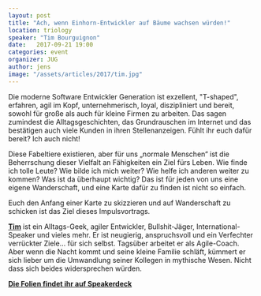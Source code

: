 ```yaml
---
layout: post
title: "Ach, wenn Einhorn-Entwickler auf Bäume wachsen würden!"
location: triology
speaker: "Tim Bourguignon"
date:   2017-09-21 19:00
categories: event
organizer: JUG
author: jens
image: "/assets/articles/2017/tim.jpg"
---
```


Die moderne Software Entwickler Generation ist exzellent, "T-shaped", erfahren, agil im Kopf, unternehmerisch, loyal, diszipliniert und bereit, sowohl für große als auch für kleine Firmen zu arbeiten. Das sagen zumindest die Alltagsgeschichten, das Grundrauschen im Internet und das bestätigen auch viele Kunden in ihren Stellenanzeigen. Fühlt ihr euch dafür bereit? Ich auch nicht!

Diese Fabeltiere existieren, aber für uns „normale Menschen“ ist die Beherrschung dieser Vielfalt an Fähigkeiten ein Ziel fürs Leben. Wie finde ich tolle Leute? Wie bilde ich mich weiter? Wie helfe ich anderen weiter zu kommen? Was ist da überhaupt wichtig? Das ist für jeden von uns eine eigene Wanderschaft, und eine Karte dafür zu finden ist nicht so einfach.

Euch den Anfang einer Karte zu skizzieren und auf Wanderschaft zu schicken ist das Ziel dieses Impulsvortrags.

**[Tim](https://twitter.com/timothep)** ist ein Alltags-Geek, agiler Entwickler, Bullshit-Jäger, International-Speaker und vieles mehr. Er ist neugierig, anspruchsvoll und ein Verfechter verrückter Ziele… für sich selbst. Tagsüber arbeitet er als Agile-Coach. Aber wenn die Nacht kommt und seine kleine Familie schläft, kümmert er sich lieber um die Umwandlung seiner Kollegen in mythische Wesen. Nicht dass sich beides widersprechen würden.

**[Die Folien findet ihr auf Speakerdeck](https://speakerdeck.com/timothep/ach-wenn-einhorn-entwickler-auf-baumen-wachsen-wurden)**
